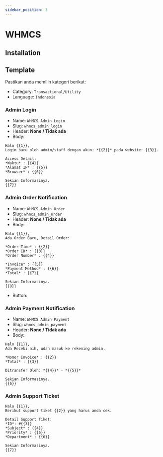 ```yaml
---
sidebar_position: 3
---
```


# WHMCS

## Installation

## Template

Pastikan anda memilih kategori berikut:

- Category: `Transactional/Utility`
- Language: `Indonesia`


### Admin Login

- Name: `WHMCS Admin Login`
- Slug: `whmcs_admin_login`
- Header: **None / Tidak ada**
- Body:

```
Halo {{1}},
Login baru oleh admin/staff dengan akun: *{{2}}* pada website: {{3}}.

Access Detail:
*Waktu* : {{4}}
*Alamat IP* : {{5}}
*Browser* : {{6}}

Sekian Informasinya.
{{7}}
```

### Admin Order Notification

- Name: `WHMCS Admin Order`
- Slug: `whmcs_admin_order`
- Header: **None / Tidak ada**
- Body:

```
Halo {{1}},
Ada Order Baru, Detail Order:

*Order Time* : {{2}} 
*Order ID* : {{3}}
*Order Number* : {{4}}

*Invoice* : {{5}}
*Payment Method* : {{6}}
*Total* : {{7}}

Sekian Informasinya.
{{8}}
```
- Button: 

### Admin Payment Notification

- Name: `WHMCS Admin Payment`
- Slug: `whmcs_admin_payment`
- Header: **None / Tidak ada**
- Body:

```
Halo {{1}},
Ada Rezeki nih, udah masuk ke rekening admin.

*Nomor Invoice* : {{2}}
*Total* : {{3}}

Ditransfer Oleh: *{{4}}* - *{{5}}*

Sekian Informasinya.
{{6}}
```


### Admin Support Ticket

```
Halo {{1}},
Berikut support tiket {{2}} yang harus anda cek.

Detail Support Tiket:
*ID*: #{{3}}
*Subject* : {{4}}
*Priority* : {{5}}
*Department* : {{6}}

Sekian Informasinya.
{{7}}
```